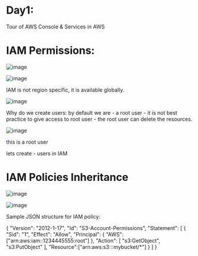 
# Day1: 

Tour of AWS Console & Services in AWS


# IAM Permissions:

![image](https://github.com/user-attachments/assets/c29cba45-7ca2-4025-9c1a-8b76486f4c8f)


![image](https://github.com/user-attachments/assets/bbeff65b-2904-4d64-8751-6e40bbf91274)


IAM is not region specific, it is available globally.

![image](https://github.com/user-attachments/assets/e0c5896c-9b12-4947-b2c6-edd4b32fbd3b)


Why do we create users:  by default we are - a root user - it is not best practice to give access to root user - the root user can delete the resources.

![image](https://github.com/user-attachments/assets/dea90a8c-b4df-481a-a01a-6d3e5fe8b5f8)

this is a root user

lets create - users in IAM


# IAM Policies Inheritance


![image](https://github.com/user-attachments/assets/15f23bb4-b810-418f-b008-b70204489b72)


![image](https://github.com/user-attachments/assets/12a1c5db-3ec0-4f47-8d93-2334540aaaf7)


Sample JSON structure for IAM policy:

{
   "Version": "2012-1-17",
   "Id": "S3-Account-Permissions",
   "Statement":  [
   {
      "Sid": "1",
      "Effect": "Allow",
      "Principal": {
      "AWS": ["arn:aws:iam::1234445555:root"]
    },
    "Action": [
    "s3:GetObject",
    "s3:PutObject"
    ],
    "Resource":["arn:aws:s3:::mybucket/*"]
    }
  ]
 }

 



